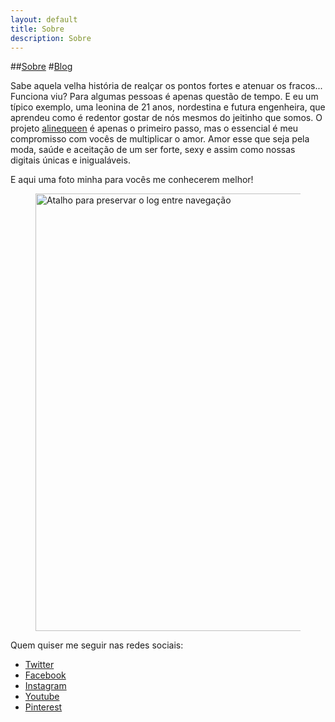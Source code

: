 ```yaml
---
layout: default
title: Sobre
description: Sobre
---
```


##[Sobre]()
#[Blog]()

Sabe aquela velha história de realçar os pontos fortes e atenuar os fracos... Funciona viu? Para algumas pessoas é apenas questão de tempo. E eu um típico exemplo, uma leonina de 21 anos, nordestina e futura engenheira, que aprendeu como é redentor gostar de nós mesmos do jeitinho que somos.
O projeto [alinequeen](http://alinequeen.com.br) é apenas o primeiro passo, mas o essencial é meu compromisso com vocês de multiplicar o amor. Amor esse que seja pela moda, saúde e aceitação de um ser forte, sexy e assim como nossas digitais únicas e inigualáveis.

E aqui uma foto minha para vocês me conhecerem melhor! <span class="fa fa-smile-o"></span>

<figure>
  <img
    src="{{ sit.baseurl }}/images/sobre.jpg"
    alt="Atalho para preservar o log entre navegação"
    width="700"
    -webkit-border: 30 30 30 10 stretch;
  />
</figure>


Quem quiser me seguir nas redes sociais: 
		<ul class="icons">
			<li><a href="https://twitter.com/alinetrres" class="fa fa-twitter solo"><span>Twitter</span></a></li>
			<li><a href="https://facebook.com/alinetrres" class="fa fa-facebook solo"><span>Facebook</span></a></li>
			<li><a href="https://instagram.com/alinetrres" class="fa fa-instagram solo"><span>Instagram</span></a></li>
			<li><a href="https://youtube.com/user/alinetrres" class="fa fa-youtube solo"><span>Youtube</span></a></li>
			<li><a href="https://pinterest.com/alinectrres" class="fa fa-pinterest solo"><span>Pinterest</span></a></li>
		</ul>

